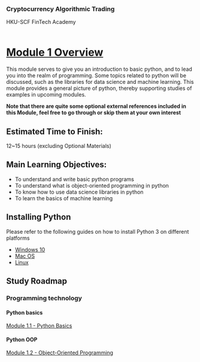 ### Cryptocurrency Algorithmic Trading
HKU-SCF FinTech Academy
<br><br>

# <u>Module 1 Overview</u>  

This module serves to give you an introduction to basic python, and to lead you into the realm of programming. Some topics related to python will be discussed, such as the libraries for data science and machine learning. This module provides a general picture of python, thereby supporting studies of examples in upcoming modules.

**Note that there are quite some optional external references included in this Module, feel free to go through or skip them at your own interest**

## Estimated Time to Finish:
12~15 hours (excluding Optional Materials)

## Main Learning Objectives:
- To understand and write basic python programs
- To understand what is object-oriented programming in python
- To know how to use data science libraries in python
- To learn the basics of machine learning

## Installing Python
Please refer to the following guides on how to install Python 3 on different platforms
- [Windows 10](https://www.youtube.com/watch?v=uDbDIhR76H4)
- [Mac OS](https://www.youtube.com/watch?v=TgA4ObrowRg)
- [Linux](https://www.youtube.com/watch?v=5jrSYA_Ki00)

## Study Roadmap

### Programming technology

#### Python basics
[Module 1.1 - Python Basics](<./tutorials/Module 1 - Programming Technology/Module_1.1_Python_Basics.md>)

#### Python OOP
[Module 1.2 - Object-Oriented Programming](<./tutorials/Module 1 - Programming Technology/Module_1.2_Object_Oriented_Programming.md>)
